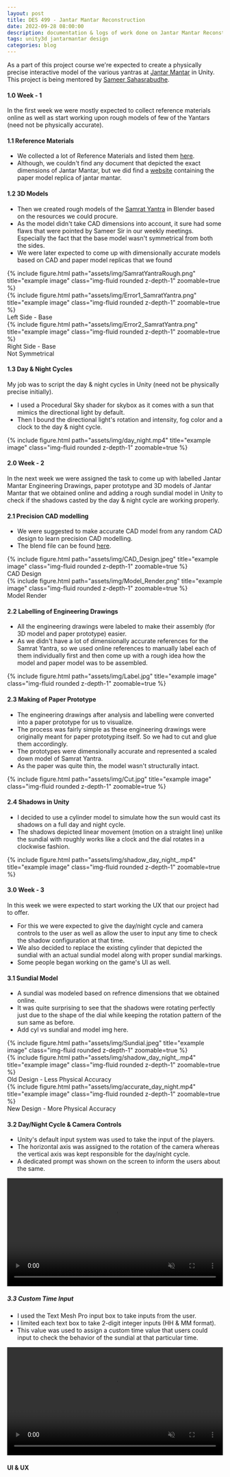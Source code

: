 ```yaml
---
layout: post
title: DES 499 - Jantar Mantar Reconstruction
date: 2022-09-28 08:00:00
description: documentation & logs of work done on Jantar Mantar Reconstruction as a part of DES499 Project Course!
tags: unity3d jantarmantar design
categories: blog
---
```


As a part of this project course we're expected to create a physically precise interactive model of the various yantras at [Jantar Mantar](https://www.jantarmantar.org/) in Unity.  This project is being mentored by [Sameer Sahasrabudhe](https://iitgn.ac.in/faculty/design/sameer).

#### 1.0 Week - 1
In the first week we were mostly expected to collect reference materials online as well as start working upon rough models of few of the Yantars (need not be physically accurate).

#### 1.1 Reference Materials
* We collected a lot of Reference Materials and listed them [here](https://docs.google.com/document/d/1l8tKDSJfwaVZQedeRZSi7APF9uCLk7THDPQUlbR4L1Q/edit?usp=sharing).  
* Although, we couldn't find any document that depicted the exact dimensions of Jantar Mantar, but we did find a [website](https://www.jantarmantar.org/resources/Projects/SY-Model/Samrat-Yantra-Model-Templates.pdf) containing the paper model replica of jantar mantar.     
    
#### 1.2 3D Models 
* Then we created rough models of the [Samrat Yantra](https://www.jantarmantar.org/learn/observatories/instruments/samrat/index.html) in Blender based on the resources we could procure.
* As the model didn't take CAD dimensions into account, it sure had some flaws that were pointed by Sameer Sir in our weekly meetings. Especially the fact that the base model wasn't symmetrical from both the sides.
* We were later expected to come up with dimensionally accurate models based on CAD and paper model replicas that we found

<div class="row">
    <div class="col-sm mt-3 mt-md-0">
        {% include figure.html path="assets/img/SamratYantraRough.png" title="example image" class="img-fluid rounded z-depth-1" zoomable=true %}
    </div>
</div>

<div class="row">
    <div class="col-sm mt-3 mt-md-0">
        {% include figure.html path="assets/img/Error1_SamratYantra.png" title="example image" class="img-fluid rounded z-depth-1" zoomable=true %}
        <div class="caption">
        Left Side - Base
        </div>
    </div>
    <div class="col-sm mt-3 mt-md-0">
        {% include figure.html path="assets/img/Error2_SamratYantra.png" title="example image" class="img-fluid rounded z-depth-1" zoomable=true %}
        <div class="caption">
        Right Side - Base
    </div>
    </div>    
</div>
<div class="caption">
    Not Symmetrical
</div>

#### 1.3 Day & Night Cycles
My job was to script the day & night cycles in Unity (need not be physically precise initially).
* I used a Procedural Sky shader for skybox as it comes with a sun that mimics the directional light by default.
* Then I bound the directional light's rotation and intensity, fog color and a clock to the day & night cycle. 

<div class="row">
    <div class="col-sm mt-3 mt-md-0">
        {% include figure.html path="assets/img/day_night.mp4" title="example image" class="img-fluid rounded z-depth-1" zoomable=true %}
    </div>
</div>

#### 2.0 Week - 2
In the next week we were assigned the task to come up with labelled Jantar Mantar Engineering Drawings, paper prototype and 3D models of Jantar Mantar that we obtained online and adding a rough sundial model in Unity to check if the shadows casted by the day & night cycle are working properly. 

#### 2.1 Precision CAD modelling
* We were suggested to make accurate CAD model from any random CAD design to learn precision CAD modelling.
* The blend file can be found [here](assets/../../assets/misc/Perc.blend).

<div class="row">
    <div class="col-sm mt-3 mt-md-0">
        {% include figure.html path="assets/img/CAD_Design.jpeg" title="example image" class="img-fluid rounded z-depth-1" zoomable=true %}
        <div class="caption">
        CAD Design
        </div>
    </div>
    <div class="col-sm mt-3 mt-md-0">
        {% include figure.html path="assets/img/Model_Render.png" title="example image" class="img-fluid rounded z-depth-1" zoomable=true %}
        <div class="caption">
        Model Render
    </div>
    </div>    
</div>

#### 2.2 Labelling of Engineering Drawings
* All the engineering drawings were labeled to make their assembly (for 3D model and paper prototype) easier.
* As we didn't have a lot of dimensionally accurate references for the Samrat Yantra, so we used online references to manually label each of them individually first and then come up with a rough idea how the model and paper model was to be assembled.

<div class="row">
    <div class="col-sm mt-3 mt-md-0">
        {% include figure.html path="assets/img/Label.jpg" title="example image" class="img-fluid rounded z-depth-1" zoomable=true %}
    </div>
</div>

#### 2.3 Making of Paper Prototype
* The engineering drawings after analysis and labelling were converted into a paper prototype for us to visualize.
* The process was fairly simple as these engineering drawings were originally meant for paper prototyping itself. So we had to cut and glue them accordingly.
* The prototypes were dimensionally accurate and represented a scaled down model of Samrat Yantra.
* As the paper was quite thin, the model wasn't structurally intact.

<div class="row">
    <div class="col-sm mt-3 mt-md-0">
        {% include figure.html path="assets/img/Cut.jpg" title="example image" class="img-fluid rounded z-depth-1" zoomable=true %}
    </div>
</div>

#### 2.4 Shadows in Unity
* I decided to use a cylinder model to simulate how the sun would cast its shadows on a full day and night cycle. 
* The shadows depicted linear movement (motion on a straight line) unlike the sundial with roughly works like a clock and the dial rotates in a clockwise fashion.

<div class="row">
    <div class="col-sm mt-3 mt-md-0">
        {% include figure.html path="assets/img/shadow_day_night_.mp4" title="example image" class="img-fluid rounded z-depth-1" zoomable=true %}
    </div>
</div>


#### 3.0 Week - 3
In this week we were expected to start working the UX that our project had to offer. 
* For this we were expected to give the day/night cycle and camera controls to the user as well as allow the user to input any time to check the shadow configuration at that time. 
* We also decided to replace the existing cylinder that depicted the sundial with an actual sundial model along with proper sundial markings.
* Some people began working on the game's UI as well.

#### 3.1 Sundial Model
* A sundial was modeled based on refrence dimensions that we obtained online.
* It was quite surprising to see that the shadows were rotating perfectly just due to the shape of the dial while keeping the rotation pattern of the sun same as before.
* Add cyl vs sundial and model img here.

<div class="row">
    <div class="col-sm mt-3 mt-md-0">
        {% include figure.html path="assets/img/Sundial.jpeg" title="example image" class="img-fluid rounded z-depth-1" zoomable=true %}
    </div>
</div>

<div class="row">
    <div class="col-sm mt-3 mt-md-0">
        {% include figure.html path="assets/img/shadow_day_night_.mp4" title="example image" class="img-fluid rounded z-depth-1" zoomable=true %}
        <div class="caption">
        Old Design - Less Physical Accuracy
        </div>
    </div>
    <div class="col-sm mt-3 mt-md-0">
        {% include figure.html path="assets/img/accurate_day_night.mp4" title="example image" class="img-fluid rounded z-depth-1" zoomable=true %}
        <div class="caption">
        New Design - More Physical Accuracy
    </div>
    </div>    
</div>

#### 3.2 Day/Night Cycle & Camera Controls
* Unity's default input system was used to take the input of the players.
* The horizontal axis was assigned to the rotation of the camera whereas the vertical axis was kept responsible for the day/night cycle.
* A dedicated prompt was shown on the screen to inform the users about the same.

<video style="width:100%" autoplay muted loop>
  <source src="../files/user_control.mp4" type="video/mp4">  
</video>

##### 3.3 Custom Time Input
* I used the Text Mesh Pro input box to take inputs from the user.
* I limited each text box to take 2-digit integer inputs (HH & MM format).
* This value was used to assign a custom time value that users could input to check the behavior of the sundial at that particular time.

<video style="width:100%" autoplay muted loop>
  <source src="../files/time_day_night.mp4" type="video/mp4">  
</video>

#### UI & UX
